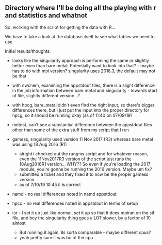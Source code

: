## Directory where I'll be doing all the playing with r and statistics and whatnot

So, working with the script for getting the data with R...

We have to take a look at the database itself to see what tables we need to use

Initial results/thoughts:
- looks like the singularity approach is performing the same or slightly better even than bare metal. Potentially want to look into that? - maybe has to do with mpi version? singularity uses 2018.3, the default may not be that

- with nwchem, examining the appstdout files, there is a slight difference in the job information between bare metal and singularity - towards start of file, slightly different version...?
- with hpcg, bare_metal didn't even find the right input, so there's bigger differences there, but I just put the input into the proper directory for hpcg, so it should be running okay (as of 11:40 on 07/09/19)
- mdtest, can't see a substantial difference between the appstdout files other than some of the extra stuff from my script that I run
- gamess, singularity used version 11 Nov 2017 (R3) whereas bare metal was using 18 Aug 2016 (R1)
	- alright i checked out the rungms script and for whatever reason, even the 11Nov2017R3 version of the script just runs the 18Aug2016R1 version... WHY?? So even if you're loading the 2017 module, you're gonna be running the 2016 version. Maybe um fix?   
	- submitted a ticket and they fixed it to now be the proper gamess version
	- as of 7/10/19 10:45 it is correct
- namd - no real differences noted in namd appstdout
- hpcc - no real differences noted in appstdout in terms of setup 

- ior - I set it up just like normal, set it up so that it does mpirun on the sif file, and boy the singularity thing goes a LOT slower, by a factor of 10 almost
	- But running it again, its sorta comparable - maybe different cpus?
	- yeah pretty sure it was bc of the cpu

